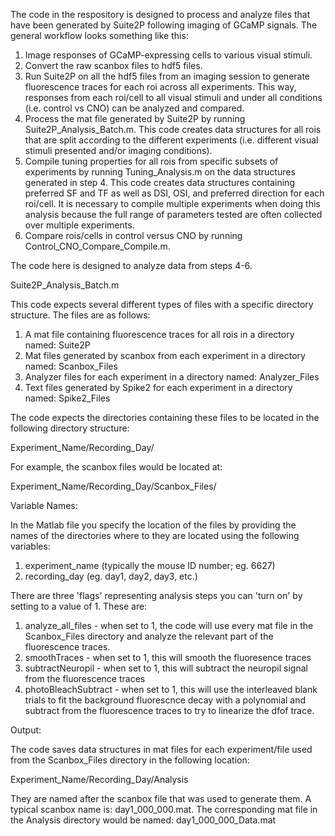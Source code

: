 The code in the respository is designed to process and analyze files that have been generated by Suite2P following imaging of GCaMP signals. The general workflow looks something like this:

1) Image responses of GCaMP-expressing cells to various visual stimuli.
2) Convert the raw scanbox files to hdf5 files.
3) Run Suite2P on all the hdf5 files from an imaging session to generate fluorescence traces for each roi across all experiments. This way, responses from each roi/cell to all visual stimuli and under all conditions (i.e. control vs CNO) can be analyzed and compared.
4) Process the mat file generated by Suite2P by running Suite2P_Analysis_Batch.m. This code creates data structures for all rois that are split according to the different experiments (i.e. different visual stimuli presented and/or imaging conditions).
5) Compile tuning properties for all rois from specific subsets of experiments by running Tuning_Analysis.m on the data structures generated in step 4. This code creates data structures containing preferred SF and TF as well as DSI, OSI, and preferred direction for each roi/cell. It is necessary to compile multiple experiments when doing this analysis because the full range of parameters tested are often collected over multiple experiments.
6) Compare rois/cells in control versus CNO by running Control_CNO_Compare_Compile.m.

The code here is designed to analyze data from steps 4-6.

Suite2P_Analysis_Batch.m

This code expects several different types of files with a specific directory structure. The files are as follows:
 1) A mat file containing fluorescence traces for all rois in a directory named: Suite2P
 2) Mat files generated by scanbox from each experiment in a directory named: Scanbox_Files
 3) Analyzer files for each experiment in a directory named: Analyzer_Files
 4) Text files generated by Spike2 for each experiment in a directory named: Spike2_Files

The code expects the directories containing these files to be located in the following directory structure:

Experiment_Name/Recording_Day/

For example, the scanbox files would be located at:

Experiment_Name/Recording_Day/Scanbox_Files/

Variable Names:

In the Matlab file you specify the location of the files by providing the names of the directories where to they are located using the following variables:
1) experiment_name (typically the mouse ID number; eg. 6627)
2) recording_day (eg. day1, day2, day3, etc.)

There are three 'flags' representing analysis steps you can 'turn on' by setting to a value of 1. These are:
1) analyze_all_files - when set to 1, the code will use every mat file in the Scanbox_Files directory and analyze the relevant part of the fluorescence traces.
2) smoothTraces - when set to 1, this will smooth the fluoresence traces
3) subtractNeuropil - when set to 1, this will subtract the neuropil signal from the fluorescence traces
4) photoBleachSubtract - when set to 1, this will use the interleaved blank trials to fit the background fluorescnce decay with a polynomial and subtract from the fluorescence traces to try to linearize the dfof trace.

Output:

The code saves data structures in mat files for each experiment/file used from the Scanbox_Files directory in the following location:

Experiment_Name/Recording_Day/Analysis

They are named after the scanbox file that was used to generate them. A typical scanbox name is: day1_000_000.mat. The corresponding mat file in the Analysis directory would be named: day1_000_000_Data.mat
